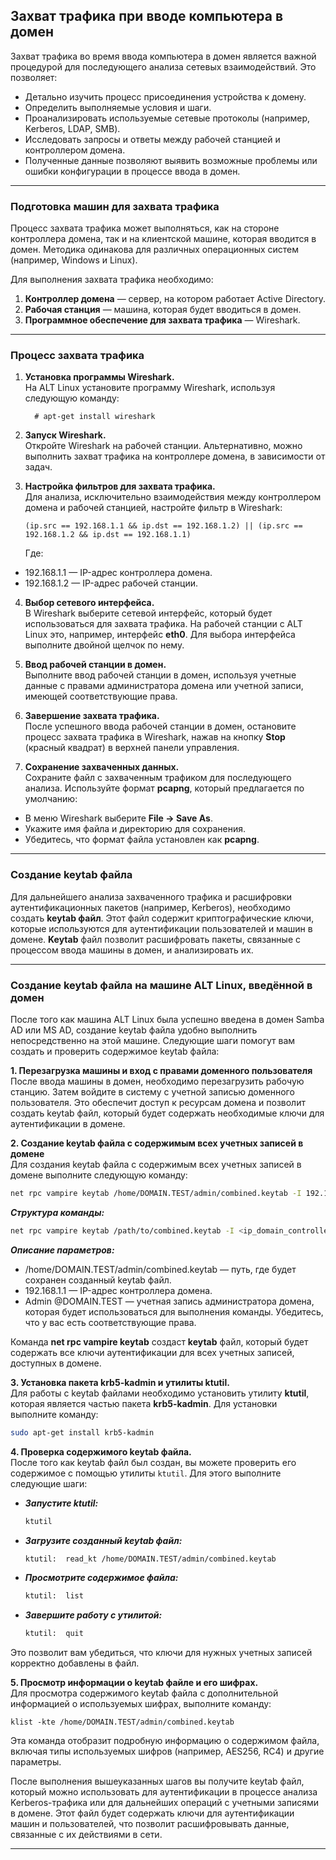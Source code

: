## Захват трафика при вводе компьютера в домен

 Захват трафика во время ввода компьютера в домен является важной процедурой для последующего анализа сетевых взаимодействий. Это позволяет:
- Детально изучить процесс присоединения устройства к домену.
- Определить выполняемые условия и шаги.
- Проанализировать используемые сетевые протоколы (например, Kerberos, LDAP, SMB).
- Исследовать запросы и ответы между рабочей станцией и контроллером домена.
- Полученные данные позволяют выявить возможные проблемы или ошибки конфигурации в процессе ввода в домен.
---

 ### Подготовка машин для захвата трафика

Процесс захвата трафика может выполняться, как на стороне контроллера домена, так и на клиентской машине, которая вводится в домен. Методика одинакова для различных операционных систем (например, Windows и Linux).

Для выполнения захвата трафика необходимо:
1. **Контроллер домена** — сервер, на котором работает Active Directory.
2. **Рабочая станция** — машина, которая будет вводиться в домен.
3. **Программное обеспечение для захвата трафика** —  Wireshark.
___

### Процесс захвата трафика 

1. **Установка программы Wireshark.**  
   На ALT Linux установите программу Wireshark, используя следующую команду:  
   ```
     # apt-get install wireshark
   ``` 
 

2. **Запуск Wireshark.**  
    Откройте Wireshark на рабочей станции. Альтернативно, можно выполнить захват трафика на контроллере домена, в зависимости от задач. 

3. **Настройка фильтров для захвата трафика.**  
   Для анализа, исключительно взаимодействия между контроллером домена и рабочей станцией, настройте фильтр в Wireshark: 
   ```
   (ip.src == 192.168.1.1 && ip.dst == 192.168.1.2) || (ip.src == 192.168.1.2 && ip.dst == 192.168.1.1)
   ```
   Где:
*    192.168.1.1 — IP-адрес контроллера домена.
*    192.168.1.2 — IP-адрес рабочей станции.

4. **Выбор сетевого интерфейса.**  
   В Wireshark выберите сетевой интерфейс, который будет использоваться для захвата трафика. На рабочей станции с ALT Linux это, например, интерфейс **eth0**. Для выбора интерфейса выполните двойной щелчок по нему. 

5. **Ввод рабочей станции в домен.**  
   Выполните ввод рабочей станции в домен, используя учетные данные с правами администратора домена или учетной записи, имеющей соответствующие права. 

6. **Завершение захвата трафика.**  
   После успешного ввода рабочей станции в домен, остановите процесс захвата трафика в Wireshark, нажав на кнопку  **Stop** (красный квадрат) в верхней панели управления.  

7. **Сохранение захваченных данных.**  
  Сохраните файл с захваченным трафиком для последующего анализа. Используйте формат **pcapng**, который предлагается по умолчанию: 
  * В меню Wireshark выберите **File → Save As**.
  * Укажите имя файла и директорию для сохранения.
  * Убедитесь, что формат файла установлен как **pcapng**.

---

### Создание keytab файла

Для дальнейшего анализа захваченного трафика и расшифровки аутентификационных пакетов (например, Kerberos), необходимо создать **keytab файл**. Этот файл содержит криптографические ключи, которые используются для аутентификации пользователей и машин в домене. **Keytab** файл позволит расшифровать пакеты, связанные с процессом ввода машины в домен, и анализировать их.

___

### Создание keytab файла на машине ALT Linux, введённой в домен

После того как машина ALT Linux была успешно введена в домен Samba AD или MS AD, создание keytab файла удобно выполнить непосредственно на этой машине. Следующие шаги помогут вам создать и проверить содержимое keytab файла:

**1. Перезагрузка машины и вход с правами доменного пользователя**   
После ввода машины в домен, необходимо перезагрузить рабочую станцию. Затем войдите в систему с учетной записью доменного пользователя. Это обеспечит доступ к ресурсам домена и позволит создать keytab файл, который будет содержать необходимые ключи для аутентификации в домене.

**2. Создание keytab файла с содержимым всех учетных записей в домене**  
Для создания keytab файла с содержимым всех учетных записей в домене выполните следующую команду:  
```bash
net rpc vampire keytab /home/DOMAIN.TEST/admin/combined.keytab -I 192.168.1.1 -U Admin@DOMAIN.TEST
```
_**Структура команды:**_  
```bash
net rpc vampire keytab /path/to/combined.keytab -I <ip_domain_controller> -U User@DOMAIN.EXAMPLE
```

_**Описание параметров:**_  
- /home/DOMAIN.TEST/admin/combined.keytab — путь, где будет сохранен созданный keytab файл.  
-  192.168.1.1  — IP-адрес контроллера домена.  
-  Admin @DOMAIN.TEST — учетная запись администратора домена, которая будет использоваться для выполнения команды. Убедитесь, что у вас есть соответствующие права.

Команда **net rpc vampire keytab** создаст **keytab** файл, который будет содержать все ключи аутентификации для всех учетных записей, доступных в домене.


 **3. Установка пакета krb5-kadmin и утилиты ktutil.**   
Для работы с keytab файлами необходимо установить утилиту **ktutil**, которая является частью пакета **krb5-kadmin**. Для установки выполните команду:  
```bash
sudo apt-get install krb5-kadmin
```

**4. Проверка содержимого keytab файла.**  
После того как keytab файл был создан, вы можете проверить его содержимое с помощью утилиты `ktutil`. Для этого выполните следующие шаги:

- _**Запустите ktutil:**_
   ```bash
   ktutil
   ```

-  _**Загрузите созданный keytab файл:**_
   ```bash
   ktutil:  read_kt /home/DOMAIN.TEST/admin/combined.keytab
   ```

- _**Просмотрите содержимое файла:**_
   ```bash
   ktutil:  list
   ```

- _**Завершите работу с утилитой:**_
   ```bash
   ktutil:  quit
   ```

Это позволит вам убедиться, что ключи для нужных учетных записей корректно добавлены в файл.


**5. Просмотр информации о keytab файле и его шифрах.**  
Для просмотра содержимого keytab файла с дополнительной информацией о используемых шифрах, выполните команду:  
```
klist -kte /home/DOMAIN.TEST/admin/combined.keytab
```

Эта команда отобразит подробную информацию о содержимом файла, включая типы используемых шифров (например, AES256, RC4) и другие параметры.

 
После выполнения вышеуказанных шагов вы получите keytab файл, который можно использовать для аутентификации в процессе анализа Kerberos-трафика или для дальнейших операций с учетными записями в домене. Этот файл будет содержать ключи для аутентификации машин и пользователей, что позволит расшифровывать данные, связанные с их действиями в сети.

---

